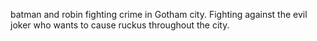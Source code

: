 batman and robin fighting crime in Gotham city. Fighting against the evil joker who wants to cause ruckus throughout the city. 